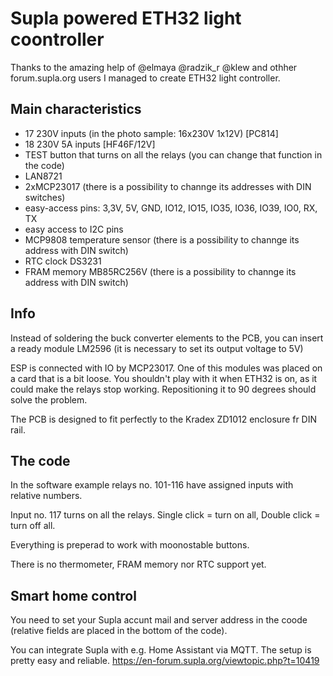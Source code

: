 # Supla powered ETH32 light coontroller
Thanks to the amazing help of @elmaya @radzik_r @klew and othher forum.supla.org users I managed to create ETH32 light controller.

## Main characteristics
- 17 230V inputs (in the photo sample: 16x230V 1x12V) [PC814]
- 18 230V 5A inputs [HF46F/12V]
- TEST button that turns on all the relays (you can change that function in the code)
- LAN8721
- 2xMCP23017 (there is a possibility to channge its addresses with DIN switches)
- easy-access pins: 3,3V, 5V, GND, IO12, IO15, IO35, IO36, IO39, IO0, RX, TX
- easy access to I2C pins
- MCP9808 temperature sensor (there is a possibility to channge its address with DIN switch)
- RTC clock DS3231
- FRAM memory MB85RC256V (there is a possibility to channge its address with DIN switch)

## Info
Instead of soldering the buck converter elements to the PCB, you can insert a ready module LM2596 (it is necessary to set its output voltage to 5V)

ESP is connected with IO by MCP23017. One of this modules was placed on a card that is a bit loose. You shouldn't play with it when ETH32 is on, as it could make the relays stop working. Repositioning it to 90 degrees should solve the problem.

The PCB is designed to fit perfectly to the Kradex ZD1012 enclosure fr DIN rail.
## The code
In the software example relays no. 101-116 have assigned inputs with relative numbers. 

Input no. 117 turns on all the relays. 
Single click = turn on all,
Double click = turn off all. 

Everything is preperad to work with moonostable buttons. 

There is no thermometer, FRAM memory nor RTC support yet.
## Smart home control
You need to set your Supla accunt mail and server address in the coode (relative fields are placed in the bottom of the code).

You can integrate Supla with e.g. Home Assistant via MQTT. The setup is pretty easy and reliable. https://en-forum.supla.org/viewtopic.php?t=10419

